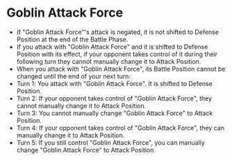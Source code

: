 # Goblin Attack Force

*   If "Goblin Attack Force"'s attack is negated, it is not shifted to Defense Position at the end of the Battle Phase.
*   If you attack with "Goblin Attack Force" and it is shifted to Defense Position with its effect, if your opponent takes control of it during their following turn they cannot manually change it to Attack Position.
*   When you attack with "Goblin Attack Force", its Battle Position cannot be changed until the end of your next turn:
*   Turn 1: You attack with "Goblin Attack Force". It is shifted to Defense Position.
*   Turn 2: If your opponent takes control of "Goblin Attack Force", they cannot manually change it to Attack Position.
*   Turn 3: You cannot manually change "Goblin Attack Force" to Attack Position.
*   Turn 4: If your opponent takes control of "Goblin Attack Force", they can manually change it to Attack Position.
*   Turn 5: If you still control "Goblin Attack Force", you can manually change "Goblin Attack Force" to Attack Position.
